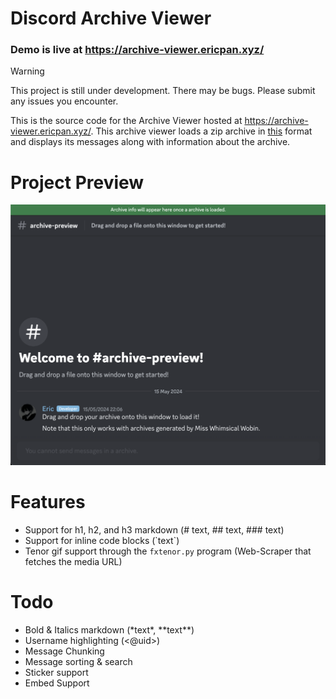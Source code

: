 # Discord Archive Viewer
### Demo is live at https://archive-viewer.ericpan.xyz/
> [!WARNING]
> This project is still under development. There may be bugs. Please submit any issues you encounter.

This is the source code for the Archive Viewer hosted at https://archive-viewer.ericpan.xyz/. This archive viewer loads a zip archive in [this](https://github.com/EricPanDev/DiscordArchiveViewer/raw/main/DemoArchive.zip) format and displays its messages along with information about the archive.

# Project Preview
![Discord Archive Viewer Preview](https://github.com/EricPanDev/DiscordArchiveViewer/blob/main/preview.png?raw=true "Discord Archive Viewer Preview")

# Features
- Support for h1, h2, and h3 markdown (# text, ## text, ### text)
- Support for inline code blocks (\`text\`)
- Tenor gif support through the `fxtenor.py` program (Web-Scraper that fetches the media URL)

# Todo
- Bold & Italics markdown (\*text\*, \*\*text\*\*)
- Username highlighting (<@uid>)
- Message Chunking
- Message sorting & search
- Sticker support
- Embed Support
